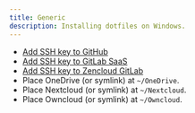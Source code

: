 ```yaml
---
title: Generic
description: Installing dotfiles on Windows.
---
```


* [Add SSH key to GitHub](https://github.com/settings/keys)
* [Add SSH key to GitLab SaaS](https://gitlab.com/-/profile/keys)
* [Add SSH key to Zencloud GitLab](https://gitlab.zensharp.net/-/profile/keys)
* Place OneDrive (or symlink) at `~/OneDrive`.
* Place Nextcloud (or symlink) at `~/Nextcloud`.
* Place Owncloud (or symlink) at `~/Owncloud`.
